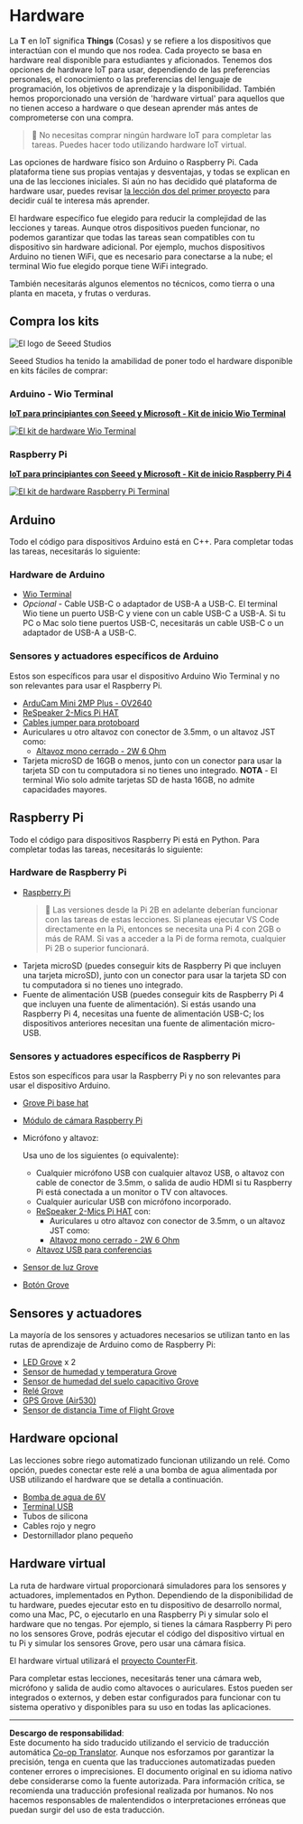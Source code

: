 <!--
CO_OP_TRANSLATOR_METADATA:
{
  "original_hash": "3dce18fab38adf93ff30b8c221b1eec5",
  "translation_date": "2025-08-26T13:58:03+00:00",
  "source_file": "hardware.md",
  "language_code": "es"
}
-->
# Hardware

La **T** en IoT significa **Things** (Cosas) y se refiere a los dispositivos que interactúan con el mundo que nos rodea. Cada proyecto se basa en hardware real disponible para estudiantes y aficionados. Tenemos dos opciones de hardware IoT para usar, dependiendo de las preferencias personales, el conocimiento o las preferencias del lenguaje de programación, los objetivos de aprendizaje y la disponibilidad. También hemos proporcionado una versión de 'hardware virtual' para aquellos que no tienen acceso a hardware o que desean aprender más antes de comprometerse con una compra.

> 💁 No necesitas comprar ningún hardware IoT para completar las tareas. Puedes hacer todo utilizando hardware IoT virtual.

Las opciones de hardware físico son Arduino o Raspberry Pi. Cada plataforma tiene sus propias ventajas y desventajas, y todas se explican en una de las lecciones iniciales. Si aún no has decidido qué plataforma de hardware usar, puedes revisar [la lección dos del primer proyecto](./1-getting-started/lessons/2-deeper-dive/README.md) para decidir cuál te interesa más aprender.

El hardware específico fue elegido para reducir la complejidad de las lecciones y tareas. Aunque otros dispositivos pueden funcionar, no podemos garantizar que todas las tareas sean compatibles con tu dispositivo sin hardware adicional. Por ejemplo, muchos dispositivos Arduino no tienen WiFi, que es necesario para conectarse a la nube; el terminal Wio fue elegido porque tiene WiFi integrado.

También necesitarás algunos elementos no técnicos, como tierra o una planta en maceta, y frutas o verduras.

## Compra los kits

![El logo de Seeed Studios](../../translated_images/seeed-logo.74732b6b482b6e8e8bdcc06f0541fc92b1dabf5e3e8f37afb91e04393a8cb977.es.png)

Seeed Studios ha tenido la amabilidad de poner todo el hardware disponible en kits fáciles de comprar:

### Arduino - Wio Terminal

**[IoT para principiantes con Seeed y Microsoft - Kit de inicio Wio Terminal](https://www.seeedstudio.com/IoT-for-beginners-with-Seeed-and-Microsoft-Wio-Terminal-Starter-Kit-p-5006.html)**

[![El kit de hardware Wio Terminal](../../translated_images/wio-hardware-kit.4c70c48b85e4283a1d73e248d87d49587c0cd077eeb69cb3eca803166f63c9a5.es.png)](https://www.seeedstudio.com/IoT-for-beginners-with-Seeed-and-Microsoft-Wio-Terminal-Starter-Kit-p-5006.html)

### Raspberry Pi

**[IoT para principiantes con Seeed y Microsoft - Kit de inicio Raspberry Pi 4](https://www.seeedstudio.com/IoT-for-beginners-with-Seeed-and-Microsoft-Raspberry-Pi-Starter-Kit-p-5004.html)**

[![El kit de hardware Raspberry Pi Terminal](../../translated_images/pi-hardware-kit.26dbadaedb7dd44c73b0131d5d68ea29472ed0a9744f90d5866c6d82f2d16380.es.png)](https://www.seeedstudio.com/IoT-for-beginners-with-Seeed-and-Microsoft-Raspberry-Pi-Starter-Kit-p-5004.html)

## Arduino

Todo el código para dispositivos Arduino está en C++. Para completar todas las tareas, necesitarás lo siguiente:

### Hardware de Arduino

* [Wio Terminal](https://www.seeedstudio.com/Wio-Terminal-p-4509.html)
* *Opcional* - Cable USB-C o adaptador de USB-A a USB-C. El terminal Wio tiene un puerto USB-C y viene con un cable USB-C a USB-A. Si tu PC o Mac solo tiene puertos USB-C, necesitarás un cable USB-C o un adaptador de USB-A a USB-C.

### Sensores y actuadores específicos de Arduino

Estos son específicos para usar el dispositivo Arduino Wio Terminal y no son relevantes para usar el Raspberry Pi.

* [ArduCam Mini 2MP Plus - OV2640](https://www.arducam.com/product/arducam-2mp-spi-camera-b0067-arduino/)
* [ReSpeaker 2-Mics Pi HAT](https://www.seeedstudio.com/ReSpeaker-2-Mics-Pi-HAT.html)
* [Cables jumper para protoboard](https://www.seeedstudio.com/Breadboard-Jumper-Wire-Pack-241mm-200mm-160mm-117m-p-234.html)
* Auriculares u otro altavoz con conector de 3.5mm, o un altavoz JST como:
  * [Altavoz mono cerrado - 2W 6 Ohm](https://www.seeedstudio.com/Mono-Enclosed-Speaker-2W-6-Ohm-p-2832.html)
* Tarjeta microSD de 16GB o menos, junto con un conector para usar la tarjeta SD con tu computadora si no tienes uno integrado. **NOTA** - El terminal Wio solo admite tarjetas SD de hasta 16GB, no admite capacidades mayores.

## Raspberry Pi

Todo el código para dispositivos Raspberry Pi está en Python. Para completar todas las tareas, necesitarás lo siguiente:

### Hardware de Raspberry Pi

* [Raspberry Pi](https://www.raspberrypi.org/products/raspberry-pi-4-model-b/)
  > 💁 Las versiones desde la Pi 2B en adelante deberían funcionar con las tareas de estas lecciones. Si planeas ejecutar VS Code directamente en la Pi, entonces se necesita una Pi 4 con 2GB o más de RAM. Si vas a acceder a la Pi de forma remota, cualquier Pi 2B o superior funcionará.
* Tarjeta microSD (puedes conseguir kits de Raspberry Pi que incluyen una tarjeta microSD), junto con un conector para usar la tarjeta SD con tu computadora si no tienes uno integrado.
* Fuente de alimentación USB (puedes conseguir kits de Raspberry Pi 4 que incluyen una fuente de alimentación). Si estás usando una Raspberry Pi 4, necesitas una fuente de alimentación USB-C; los dispositivos anteriores necesitan una fuente de alimentación micro-USB.

### Sensores y actuadores específicos de Raspberry Pi

Estos son específicos para usar la Raspberry Pi y no son relevantes para usar el dispositivo Arduino.

* [Grove Pi base hat](https://www.seeedstudio.com/Grove-Base-Hat-for-Raspberry-Pi.html)
* [Módulo de cámara Raspberry Pi](https://www.raspberrypi.org/products/camera-module-v2/)
* Micrófono y altavoz:

  Usa uno de los siguientes (o equivalente):
  * Cualquier micrófono USB con cualquier altavoz USB, o altavoz con cable de conector de 3.5mm, o salida de audio HDMI si tu Raspberry Pi está conectada a un monitor o TV con altavoces.
  * Cualquier auricular USB con micrófono incorporado.
  * [ReSpeaker 2-Mics Pi HAT](https://www.seeedstudio.com/ReSpeaker-2-Mics-Pi-HAT.html) con:
    * Auriculares u otro altavoz con conector de 3.5mm, o un altavoz JST como:
    * [Altavoz mono cerrado - 2W 6 Ohm](https://www.seeedstudio.com/Mono-Enclosed-Speaker-2W-6-Ohm-p-2832.html)
  * [Altavoz USB para conferencias](https://www.amazon.com/USB-Speakerphone-Conference-Business-Microphones/dp/B07Q3D7F8S/ref=sr_1_1?dchild=1&keywords=m0&qid=1614647389&sr=8-1)
* [Sensor de luz Grove](https://www.seeedstudio.com/Grove-Light-Sensor-v1-2-LS06-S-phototransistor.html)
* [Botón Grove](https://www.seeedstudio.com/Grove-Button.html)

## Sensores y actuadores

La mayoría de los sensores y actuadores necesarios se utilizan tanto en las rutas de aprendizaje de Arduino como de Raspberry Pi:

* [LED Grove](https://www.seeedstudio.com/Grove-LED-Pack-p-4364.html) x 2
* [Sensor de humedad y temperatura Grove](https://www.seeedstudio.com/Grove-Temperature-Humidity-Sensor-DHT11.html)
* [Sensor de humedad del suelo capacitivo Grove](https://www.seeedstudio.com/Grove-Capacitive-Moisture-Sensor-Corrosion-Resistant.html)
* [Relé Grove](https://www.seeedstudio.com/Grove-Relay.html)
* [GPS Grove (Air530)](https://www.seeedstudio.com/Grove-GPS-Air530-p-4584.html)
* [Sensor de distancia Time of Flight Grove](https://www.seeedstudio.com/Grove-Time-of-Flight-Distance-Sensor-VL53L0X.html)

## Hardware opcional

Las lecciones sobre riego automatizado funcionan utilizando un relé. Como opción, puedes conectar este relé a una bomba de agua alimentada por USB utilizando el hardware que se detalla a continuación.

* [Bomba de agua de 6V](https://www.seeedstudio.com/6V-Mini-Water-Pump-p-1945.html)
* [Terminal USB](https://www.adafruit.com/product/3628)
* Tubos de silicona
* Cables rojo y negro
* Destornillador plano pequeño

## Hardware virtual

La ruta de hardware virtual proporcionará simuladores para los sensores y actuadores, implementados en Python. Dependiendo de la disponibilidad de tu hardware, puedes ejecutar esto en tu dispositivo de desarrollo normal, como una Mac, PC, o ejecutarlo en una Raspberry Pi y simular solo el hardware que no tengas. Por ejemplo, si tienes la cámara Raspberry Pi pero no los sensores Grove, podrás ejecutar el código del dispositivo virtual en tu Pi y simular los sensores Grove, pero usar una cámara física.

El hardware virtual utilizará el [proyecto CounterFit](https://github.com/CounterFit-IoT/CounterFit).

Para completar estas lecciones, necesitarás tener una cámara web, micrófono y salida de audio como altavoces o auriculares. Estos pueden ser integrados o externos, y deben estar configurados para funcionar con tu sistema operativo y disponibles para su uso en todas las aplicaciones.

---

**Descargo de responsabilidad**:  
Este documento ha sido traducido utilizando el servicio de traducción automática [Co-op Translator](https://github.com/Azure/co-op-translator). Aunque nos esforzamos por garantizar la precisión, tenga en cuenta que las traducciones automatizadas pueden contener errores o imprecisiones. El documento original en su idioma nativo debe considerarse como la fuente autorizada. Para información crítica, se recomienda una traducción profesional realizada por humanos. No nos hacemos responsables de malentendidos o interpretaciones erróneas que puedan surgir del uso de esta traducción.
